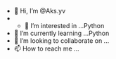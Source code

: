 - 👋 Hi, I’m @Aks.yv
- - 👀 I’m interested in ...Python    
- 🌱 I’m currently learning ...Python
- 💞️ I’m looking to collaborate on ...
- 📫 How to reach me ...

<!---
Akkii0101/Akkii0101 is a ✨ special ✨ repository because its `README.md` (this file) appears on your GitHub profile.
You can click the Preview link to take a look at your changes.
--->
